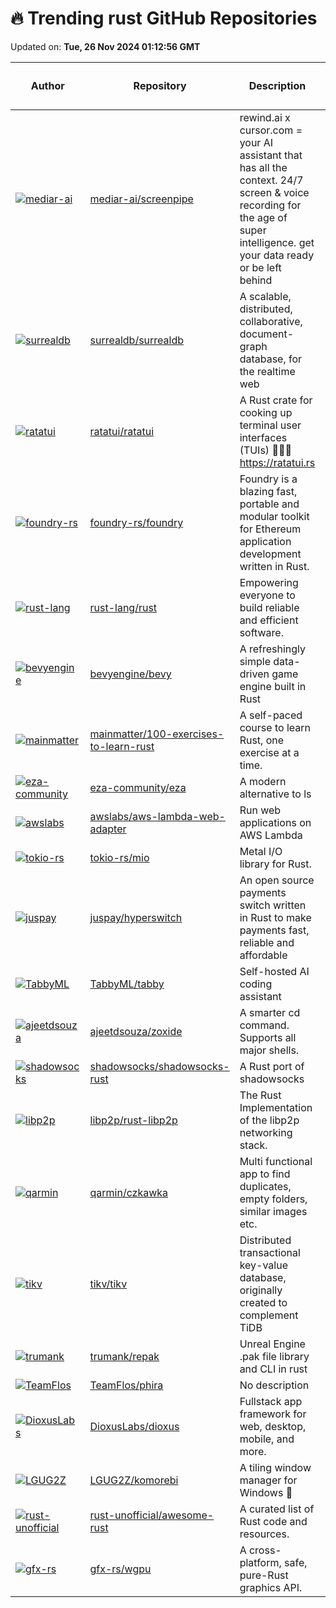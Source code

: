 # 🔥 Trending rust GitHub Repositories

Updated on: **Tue, 26 Nov 2024 01:12:56 GMT**

| Author | Repository | Description | Language | ⭐ Total Stars | 🌟 Stars Today |
|--------|------------|-------------|----------|----------------|----------------|
| [![mediar-ai](https://avatars.githubusercontent.com/u/25003283?s=40&v=4)](https://github.com/mediar-ai) | [mediar-ai/screenpipe](https://github.com/mediar-ai/screenpipe) | rewind.ai x cursor.com = your AI assistant that has all the context. 24/7 screen & voice recording for the age of super intelligence. get your data ready or be left behind | Rust | 10142 | 139 |
| [![surrealdb](https://avatars.githubusercontent.com/u/1588290?s=40&v=4)](https://github.com/surrealdb) | [surrealdb/surrealdb](https://github.com/surrealdb/surrealdb) | A scalable, distributed, collaborative, document-graph database, for the realtime web | Rust | 27939 | 294 |
| [![ratatui](https://avatars.githubusercontent.com/u/381361?s=40&v=4)](https://github.com/ratatui) | [ratatui/ratatui](https://github.com/ratatui/ratatui) | A Rust crate for cooking up terminal user interfaces (TUIs) 👨‍🍳🐀 https://ratatui.rs | Rust | 10954 | 63 |
| [![foundry-rs](https://avatars.githubusercontent.com/u/19890894?s=40&v=4)](https://github.com/foundry-rs) | [foundry-rs/foundry](https://github.com/foundry-rs/foundry) | Foundry is a blazing fast, portable and modular toolkit for Ethereum application development written in Rust. | Rust | 8340 | 4 |
| [![rust-lang](https://avatars.githubusercontent.com/u/3372342?s=40&v=4)](https://github.com/rust-lang) | [rust-lang/rust](https://github.com/rust-lang/rust) | Empowering everyone to build reliable and efficient software. | Rust | 98864 | 34 |
| [![bevyengine](https://avatars.githubusercontent.com/u/2694663?s=40&v=4)](https://github.com/bevyengine) | [bevyengine/bevy](https://github.com/bevyengine/bevy) | A refreshingly simple data-driven game engine built in Rust | Rust | 36399 | 24 |
| [![mainmatter](https://avatars.githubusercontent.com/u/20745048?s=40&v=4)](https://github.com/mainmatter) | [mainmatter/100-exercises-to-learn-rust](https://github.com/mainmatter/100-exercises-to-learn-rust) | A self-paced course to learn Rust, one exercise at a time. | Rust | 6224 | 10 |
| [![eza-community](https://avatars.githubusercontent.com/u/89321978?s=40&v=4)](https://github.com/eza-community) | [eza-community/eza](https://github.com/eza-community/eza) | A modern alternative to ls | Rust | 12495 | 38 |
| [![awslabs](https://avatars.githubusercontent.com/u/12918?s=40&v=4)](https://github.com/awslabs) | [awslabs/aws-lambda-web-adapter](https://github.com/awslabs/aws-lambda-web-adapter) | Run web applications on AWS Lambda | Rust | 1963 | 4 |
| [![tokio-rs](https://avatars.githubusercontent.com/u/3159064?s=40&v=4)](https://github.com/tokio-rs) | [tokio-rs/mio](https://github.com/tokio-rs/mio) | Metal I/O library for Rust. | Rust | 6383 | 6 |
| [![juspay](https://avatars.githubusercontent.com/in/411175?s=40&v=4)](https://github.com/juspay) | [juspay/hyperswitch](https://github.com/juspay/hyperswitch) | An open source payments switch written in Rust to make payments fast, reliable and affordable | Rust | 12644 | 4 |
| [![TabbyML](https://avatars.githubusercontent.com/u/388154?s=40&v=4)](https://github.com/TabbyML) | [TabbyML/tabby](https://github.com/TabbyML/tabby) | Self-hosted AI coding assistant | Rust | 21997 | 18 |
| [![ajeetdsouza](https://avatars.githubusercontent.com/u/1777663?s=40&v=4)](https://github.com/ajeetdsouza) | [ajeetdsouza/zoxide](https://github.com/ajeetdsouza/zoxide) | A smarter cd command. Supports all major shells. | Rust | 23041 | 29 |
| [![shadowsocks](https://avatars.githubusercontent.com/u/1067951?s=40&v=4)](https://github.com/shadowsocks) | [shadowsocks/shadowsocks-rust](https://github.com/shadowsocks/shadowsocks-rust) | A Rust port of shadowsocks | Rust | 8697 | 6 |
| [![libp2p](https://avatars.githubusercontent.com/u/1412254?s=40&v=4)](https://github.com/libp2p) | [libp2p/rust-libp2p](https://github.com/libp2p/rust-libp2p) | The Rust Implementation of the libp2p networking stack. | Rust | 4626 | 2 |
| [![qarmin](https://avatars.githubusercontent.com/u/41945903?s=40&v=4)](https://github.com/qarmin) | [qarmin/czkawka](https://github.com/qarmin/czkawka) | Multi functional app to find duplicates, empty folders, similar images etc. | Rust | 20396 | 27 |
| [![tikv](https://avatars.githubusercontent.com/u/1701473?s=40&v=4)](https://github.com/tikv) | [tikv/tikv](https://github.com/tikv/tikv) | Distributed transactional key-value database, originally created to complement TiDB | Rust | 15317 | 12 |
| [![trumank](https://avatars.githubusercontent.com/u/1144160?s=40&v=4)](https://github.com/trumank) | [trumank/repak](https://github.com/trumank/repak) | Unreal Engine .pak file library and CLI in rust | Rust | 222 | 7 |
| [![TeamFlos](https://avatars.githubusercontent.com/u/54128043?s=40&v=4)](https://github.com/TeamFlos) | [TeamFlos/phira](https://github.com/TeamFlos/phira) | No description | Rust | 1326 | 3 |
| [![DioxusLabs](https://avatars.githubusercontent.com/u/10237910?s=40&v=4)](https://github.com/DioxusLabs) | [DioxusLabs/dioxus](https://github.com/DioxusLabs/dioxus) | Fullstack app framework for web, desktop, mobile, and more. | Rust | 21632 | 14 |
| [![LGUG2Z](https://avatars.githubusercontent.com/u/13164844?s=40&v=4)](https://github.com/LGUG2Z) | [LGUG2Z/komorebi](https://github.com/LGUG2Z/komorebi) | A tiling window manager for Windows 🍉 | Rust | 9620 | 18 |
| [![rust-unofficial](https://avatars.githubusercontent.com/u/38532?s=40&v=4)](https://github.com/rust-unofficial) | [rust-unofficial/awesome-rust](https://github.com/rust-unofficial/awesome-rust) | A curated list of Rust code and resources. | Rust | 47163 | 24 |
| [![gfx-rs](https://avatars.githubusercontent.com/u/107301?s=40&v=4)](https://github.com/gfx-rs) | [gfx-rs/wgpu](https://github.com/gfx-rs/wgpu) | A cross-platform, safe, pure-Rust graphics API. | Rust | 12746 | 16 |
